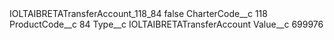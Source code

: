 <?xml version="1.0" encoding="UTF-8"?>
<CustomMetadata xmlns="http://soap.sforce.com/2006/04/metadata" xmlns:xsi="http://www.w3.org/2001/XMLSchema-instance" xmlns:xsd="http://www.w3.org/2001/XMLSchema">
    <label>IOLTAIBRETATransferAccount_118_84</label>
    <protected>false</protected>
    <values>
        <field>CharterCode__c</field>
        <value xsi:type="xsd:string">118</value>
    </values>
    <values>
        <field>ProductCode__c</field>
        <value xsi:type="xsd:string">84</value>
    </values>
    <values>
        <field>Type__c</field>
        <value xsi:type="xsd:string">IOLTAIBRETATransferAccount</value>
    </values>
    <values>
        <field>Value__c</field>
        <value xsi:type="xsd:string">699976</value>
    </values>
</CustomMetadata>
